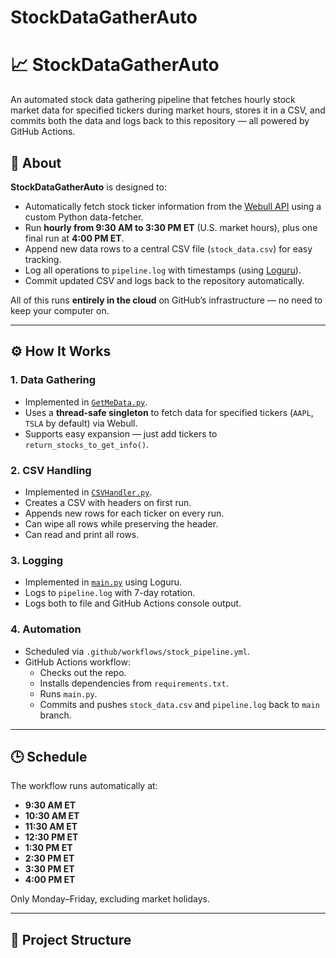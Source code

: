# StockDataGatherAuto
# 📈 StockDataGatherAuto

An automated stock data gathering pipeline that fetches hourly stock market data for specified tickers during market hours, stores it in a CSV, and commits both the data and logs back to this repository — all powered by GitHub Actions.

## 📜 About

**StockDataGatherAuto** is designed to:
- Automatically fetch stock ticker information from the [Webull API](https://www.webull.com/) using a custom Python data-fetcher.
- Run **hourly from 9:30 AM to 3:30 PM ET** (U.S. market hours), plus one final run at **4:00 PM ET**.
- Append new data rows to a central CSV file (`stock_data.csv`) for easy tracking.
- Log all operations to `pipeline.log` with timestamps (using [Loguru](https://github.com/Delgan/loguru)).
- Commit updated CSV and logs back to the repository automatically.

All of this runs **entirely in the cloud** on GitHub’s infrastructure — no need to keep your computer on.

---

## ⚙️ How It Works

### 1. **Data Gathering**
- Implemented in [`GetMeData.py`](GetMeData.py).
- Uses a **thread-safe singleton** to fetch data for specified tickers (`AAPL`, `TSLA` by default) via Webull.
- Supports easy expansion — just add tickers to `return_stocks_to_get_info()`.

### 2. **CSV Handling**
- Implemented in [`CSVHandler.py`](CSVHandler.py).
- Creates a CSV with headers on first run.
- Appends new rows for each ticker on every run.
- Can wipe all rows while preserving the header.
- Can read and print all rows.

### 3. **Logging**
- Implemented in [`main.py`](main.py) using Loguru.
- Logs to `pipeline.log` with 7-day rotation.
- Logs both to file and GitHub Actions console output.

### 4. **Automation**
- Scheduled via `.github/workflows/stock_pipeline.yml`.
- GitHub Actions workflow:
  - Checks out the repo.
  - Installs dependencies from `requirements.txt`.
  - Runs `main.py`.
  - Commits and pushes `stock_data.csv` and `pipeline.log` back to `main` branch.

---

## 🕒 Schedule

The workflow runs automatically at:
- **9:30 AM ET**
- **10:30 AM ET**
- **11:30 AM ET**
- **12:30 PM ET**
- **1:30 PM ET**
- **2:30 PM ET**
- **3:30 PM ET**
- **4:00 PM ET**

Only Monday–Friday, excluding market holidays.

---

## 📂 Project Structure

